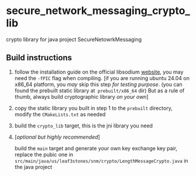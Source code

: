 # secure_network_messaging_crypto_lib

crypto library for java project SecureNetowrkMessaging

## Build instructions

1. follow the installation guide on the official libsodium [website](https://doc.libsodium.org/installation), you may need the `-fPIC` flag when compiling. [if you are running ubuntu 24.04 on x86_64 platform, you *may* skip this step *for testing purpose*. (you can found the prebuilt static library at` prebuilt/x86_64` dir) But as a rule of thumb, always build cryptographic library *on your own*]

2. copy the static library you built in step 1 to the `prebuilt` directory, modify the `CMakeLists.txt` as needed

3. build the `crypto_lib` target, this is the jni library you need

4. [*optional but highly recommended*]
   
   build the `main` target and generate your own key exchange key pair, replace the pubic one in `src/main/java/us/leaf3stones/snm/crypto/LengthMessageCrypto.java` in the java project
